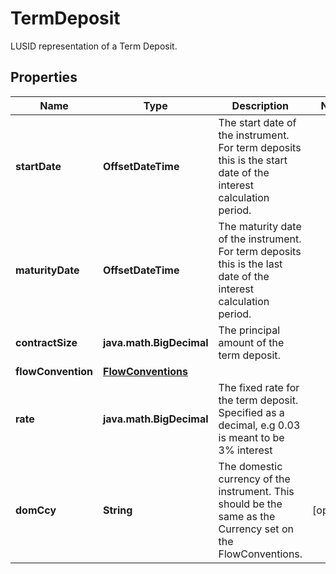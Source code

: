 

# TermDeposit

LUSID representation of a Term Deposit.

## Properties

Name | Type | Description | Notes
------------ | ------------- | ------------- | -------------
**startDate** | **OffsetDateTime** | The start date of the instrument. For term deposits this is the start date of the interest calculation period. | 
**maturityDate** | **OffsetDateTime** | The maturity date of the instrument. For term deposits this is the last date of the interest calculation period. | 
**contractSize** | **java.math.BigDecimal** | The principal amount of the term deposit. | 
**flowConvention** | [**FlowConventions**](FlowConventions.md) |  | 
**rate** | **java.math.BigDecimal** | The fixed rate for the term deposit. Specified as a decimal, e.g 0.03 is meant to be 3% interest | 
**domCcy** | **String** | The domestic currency of the instrument. This should be the same as the Currency set on the FlowConventions. |  [optional]



